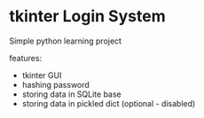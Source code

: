 # tkinter Login System
Simple python learning project  


features: 
* tkinter GUI 
* hashing password
* storing data in SQLite base
* storing data in pickled dict (optional - disabled)